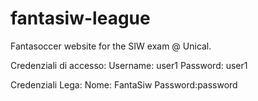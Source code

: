 # fantasiw-league
Fantasoccer website for the SIW exam @ Unical.

Credenziali di accesso: 
              Username: user1
              Password: user1
              
Credenziali Lega:
              Nome: FantaSiw
              Password:password
